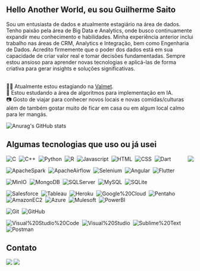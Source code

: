 ## Hello Another World, eu sou Guilherme Saito

Sou um entusiasta de dados e atualmente estagiário na área de dados. Tenho paixão pela área de Big Data e Analytics, onde busco continuamente expandir meu conhecimento e habilidades. Minha experiência anterior inclui trabalho nas áreas de CRM, Analytics e Integração, bem como Engenharia de Dados.
Acredito firmemente que o poder dos dados está em sua capacidade de criar valor real e tomar decisões fundamentadas. Sempre estou ansioso para aprender novas tecnologias e aplicá-las de forma criativa para gerar insights e soluções significativas.

<br/> 🧑‍💻 Atualmente estou estagiando na <a href = "https://www.valmet.com/pt/"><img target="_blank">Valmet</a>.
<br/> 📖 Estou estudando a área de algoritmos para implementação em IA.
<br/> 📷 Gosto de viajar para conhecer novos locais e novas comidas/culturas além de também gostar muito de ficar em casa ou em algum local calmo para ler mangás.

![Anurag's GitHub stats](https://github-readme-stats.vercel.app/api?username=GuilhermeSaito&theme=dracula&show_icons=true)

## Algumas tecnologias que uso ou já usei
<img src="https://github-readme-stats.vercel.app/api/top-langs/?username=GuilhermeSaito&theme=dracula&show_icons=true" align="right" />

![C](https://img.shields.io/badge/-C-A8B9CC?style=flat&logo=C)&nbsp;
![C++](https://img.shields.io/badge/-C++-00599C?style=flat&logo=C++)&nbsp;
![Python](https://img.shields.io/badge/-Python-3776AB?style=flat&logo=Python)&nbsp;
![R](https://img.shields.io/badge/-R-276DC3?style=flat&logo=R)&nbsp;
![Javascript](https://img.shields.io/badge/-Javascript-2f1a47?style=flat&logo=javascript)&nbsp;
![HTML](https://img.shields.io/badge/-HTML-2f1a47?style=flat&logo=HTML5)&nbsp;
![CSS](https://img.shields.io/badge/-CSS-2f1a47?style=flat&logo=CSS3)&nbsp;
![Dart](https://img.shields.io/badge/-Dart-0175C2?style=flat&logo=Dart)&nbsp;

![ApacheSpark](https://img.shields.io/badge/-ApacheSpark-E25A1C?style=flat&logo=ApacheSpark)&nbsp;
![ApacheAirflow](https://img.shields.io/badge/-ApacheAirflow-017CEE?style=flat&logo=ApacheAirflow)&nbsp;
![Selenium](https://img.shields.io/badge/-Selenium-43B02A?style=flat&logo=Selenium)&nbsp;
![Angular](https://img.shields.io/badge/-Angular-DD0031?style=flat&logo=Angular)&nbsp;
![Flutter](https://img.shields.io/badge/-Flutter-02569B?style=flat&logo=Flutter)&nbsp;

![MinIO](https://img.shields.io/badge/-MinIO-C72E49?style=flat&logo=MinIO)&nbsp;
![MongoDB](https://img.shields.io/badge/-MongoDB-47A248?style=flat&logo=MongoDB)&nbsp;
![SQLServer](https://img.shields.io/badge/-SQLServer-CC2927?style=flat&logo=SQLServer)&nbsp;
![MySQL](https://img.shields.io/badge/-MySQL-2f1a47?style=flat&logo=MySQL)&nbsp;
![SQLite](https://img.shields.io/badge/-SQLite-003B57?style=flat&logo=SQLite)&nbsp;

![Salesforce](https://img.shields.io/badge/-Salesforce-00A1E0?style=flat&logo=Salesforce)&nbsp;
![Tableau](https://img.shields.io/badge/-Tableau-E97627?style=flat&logo=Tableau)&nbsp;
![Heroku](https://img.shields.io/badge/-Heroku-430098?style=flat&logo=Heroku)&nbsp;
![Google%20Cloud](https://img.shields.io/badge/-Google%20Cloud-4285F4?style=flat&logo=Google%20Cloud)&nbsp;
![Pentaho](https://img.shields.io/badge/-Pentaho-0078D4?style=flat&logo=Pentaho)&nbsp;
![AmazonEC2](https://img.shields.io/badge/-AmazonEC2-FF9900?style=flat&logo=AmazonEC2)&nbsp;
![Azure](https://img.shields.io/badge/-Azure-0078D4?style=flat&logo=Azure)&nbsp;
![Mulesoft](https://img.shields.io/badge/-Mulesoft-00A0DF?style=flat&logo=Mulesoft)&nbsp;
![PowerBI](https://img.shields.io/badge/-PowerBI-F2C811?style=flat&logo=PowerBI)&nbsp;

![Git](https://img.shields.io/badge/-Git-2f1a47?style=flat&logo=Git)&nbsp;
![GitHub](https://img.shields.io/badge/-GitHub-2f1a47?style=flat&logo=GitHub)&nbsp;

![Visual%20Studio%20Code](https://img.shields.io/badge/-Visual%20Studio%20Code-2f1a47?style=flat&logo=Visual%20Studio%20Code)&nbsp;
![Visual%20Studio](https://img.shields.io/badge/-Visual%20Studio-5C2D91?style=flat&logo=Visual%20Studio)&nbsp;
![Sublime%20Text](https://img.shields.io/badge/-Sublime%20Text-2f1a47?style=flat&logo=Sublime%20Text)&nbsp;
![Postman](https://img.shields.io/badge/-Postman-2f1a47?style=flat&logo=Postman)&nbsp;


<!-- [![Top Langs](https://github-readme-stats.vercel.app/api/top-langs/?username=GuilhermeSaito&layout=compact&theme=dracula&show_icons=true)](https://github.com/GuilhermeSaito/github-readme-stats) -->


## Contato
<div> 
  <!-- <a href="https://www.instagram.com/camii_sant/" target="_blank"><img src="https://img.shields.io/badge/-Instagram-%23E4405F?style=for-the-badge&logo=instagram&logoColor=white" target="_blank"></a> -->
  <a href = "mailto:guilhermetoshiosaito@gmail.com"><img src="https://img.shields.io/badge/-Gmail-%23333?style=for-the-badge&logo=gmail&logoColor=white" target="_blank"></a>
  <a href="https://www.linkedin.com/in/guilherme-toshio-saito-347439180/" target="_blank"><img src="https://img.shields.io/badge/-LinkedIn-%230077B5?style=for-the-badge&logo=linkedin&logoColor=white" target="_blank"></a>
</div>
